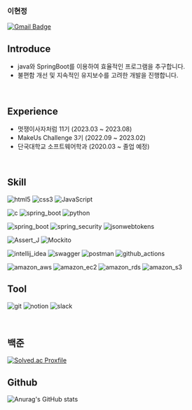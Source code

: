 ### 이현정
[![Gmail Badge](https://img.shields.io/badge/Gmail-d14836?style=flat-square&logo=Gmail&logoColor=white&link=mailto:1212guswjd@gmail.com)](1212guswjd@gmail.com)

## Introduce
- java와 SpringBoot를 이용하여 효율적인 프로그램을 추구합니다.
- 불편함 개선 및 지속적인 유지보수를 고려한 개발을 진행합니다.
<br>

## Experience
- 멋쟁이사자처럼 11기 (2023.03 ~ 2023.08)
- MakeUs Challenge 3기 (2022.09 ~ 2023.02)
- 단국대학교 소프트웨어학과 (2020.03 ~ 졸업 예정)
<br>

## Skill
<img src="https://img.shields.io/badge/html5-E34F26?logo=html5&logoColor=white" alt="html5"> <img src="https://img.shields.io/badge/css3-1572B6?logo=css3" alt="css3"> <img src="https://img.shields.io/badge/JavaScript-F7DF1E?logo=JavaScript&logoColor=white" alt="JavaScript">
<br>

<img src="https://img.shields.io/badge/c-033963?logo=c" alt="c"> <img src="https://img.shields.io/badge/java-6DB33F?logo=java&logoColor=white" alt="spring_boot"> <img src="https://img.shields.io/badge/python-gray?logo=python" alt="python"> 
<br>

<img src="https://img.shields.io/badge/spring_boot-6DB33F?logo=springboot&logoColor=white" alt="spring_boot"> <img src="https://img.shields.io/badge/spring_security-6DB33F?logo=springsecurity&logoColor=white" alt="spring_security"> <img src="https://img.shields.io/badge/jsonwebtokens-000000?logo=jsonwebtokens" alt="jsonwebtokens">
<br>

<img src="https://img.shields.io/badge/Assert_J-009688?logo=Assert_J" alt="Assert_J"> <img src="https://img.shields.io/badge/Mockito-A5CD39?logo=Mockito" alt="Mockito">
<br>

<img src="https://img.shields.io/badge/intellij_idea-000000?logo=intellijidea" alt="intellij_idea"> <img src="https://img.shields.io/badge/swagger-85EA2D?logo=swagger&logoColor=white" alt="swagger"> <img src="https://img.shields.io/badge/postman-FF6C37?logo=postman&logoColor=white" alt="postman"> <img src="https://img.shields.io/badge/github_actions-2088FF?logo=githubactions&logoColor=white" alt="github_actions">
<br>

<img src="https://img.shields.io/badge/amazon_aws-232F3E?logo=amazonaws" alt="amazon_aws"> <img src="https://img.shields.io/badge/amazon_ec2-FF9900?logo=amazonec2&logoColor=white" alt="amazon_ec2"> <img src="https://img.shields.io/badge/amazon_rds-527FFF?logo=amazonrds&logoColor=white" alt="amazon_rds"> <img src="https://img.shields.io/badge/amazon_s3-569A31?logo=amazons3&logoColor=white" alt="amazon_s3"> 
<br>

## Tool
<img src="https://img.shields.io/badge/git-F05032?logo=git&logoColor=white" alt="git"> <img src="https://img.shields.io/badge/notion-000000?logo=notion" alt="notion"> <img src="https://img.shields.io/badge/slack-4A154B?logo=slack" alt="slack">

<br>

## 백준
[![Solved.ac Proxfile](http://mazassumnida.wtf/api/v2/generate_badge?boj=Hyeonjeong)](https://solved.ac/Hyeonjeong/)  


## Github
![Anurag's GitHub stats](https://github-readme-stats.vercel.app/api?username=12hyeon&theme=calm_pink&show_icons=true)


